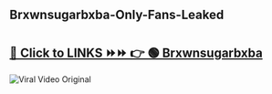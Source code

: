 
 ## Brxwnsugarbxba-Only-Fans-Leaked

# <h2><a href="https://clipsfans.com/Brxwnsugarbxba&ref=git">🔗 Click to LINKS ⏩⏩ 👉 🟢 Brxwnsugarbxba </a></h2>

<a href="https://clipsfans.com/Brxwnsugarbxba&ref=git" rel="nofollow" data-target="animated-image.originalLink"><img src="https://i.ibb.co.com/xMMVF88/686577567.gif" alt="Viral Video Original" style="max-width: 100%; display: inline-block;" data-target="animated-image.originalImage"></a>
